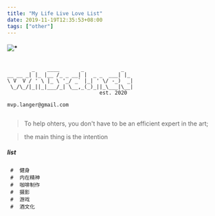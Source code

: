 ```yaml
---
title: "My Life Live Love List"
date: 2019-11-19T12:35:53+08:00
tags: ["other"]
---
```

#### ![*](https://img.shields.io/static/v1?label=smoke&message=<Project-Collect-Build-Lists-UseSmoke>&color=green&style=for-the-badge&logo=appveyor)


```text

        _    ____       _            _   
__ __ _| |_ |__ /_ _ __| |  _ _  ___| |_ 
\ V  V / ' \ |_ \ '_/ _` |_| ' \/ -_)  _|
 \_/\_/|_||_|___/_| \__,_(_)_||_\___|\__|
                              est. 2020

mvp.langer@gmail.com
	
```

> To help ohters, you don't have to be an efficient expert in the art; 

> the main thing is the intention

##### list

~~~~~~~~~~~~~~~~text
 #  健身
 #  内在精神
 #  咖啡制作
 #  摄影
 #  游戏
 #  酒文化

~~~~~~~~~~~~~~~~


